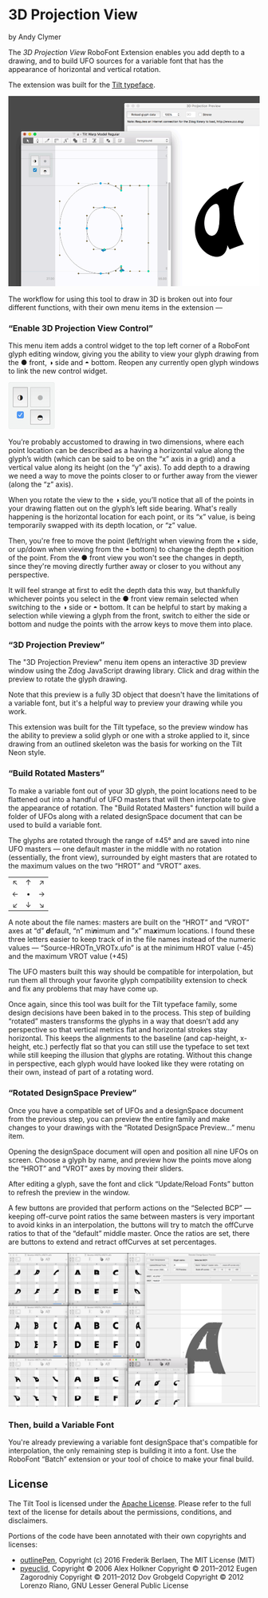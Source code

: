 # 3D Projection View
by Andy Clymer

The *3D Projection View* RoboFont Extension enables you add depth to a drawing, and to build UFO sources for a variable font that has the appearance of horizontal and vertical rotation.

The extension was built for the [Tilt typeface](https://github.com/andyclymer/Tilt-Typeface/).

![Interface](/images/ui-animation.gif?raw=true)

The workflow for using this tool to draw in 3D is broken out into four different functions, with their own menu items in the extension —

### “Enable 3D Projection View Control”

This menu item adds a control widget to the top left corner of a RoboFont glyph editing window, giving you the ability to view your glyph drawing from the ● front, ◑ side and ◓ bottom. Reopen any currently open glyph windows to link the new control widget.

![UI Control](/images/ui-control.png?raw=true)

You’re probably accustomed to drawing in two dimensions, where each point location can be described as a having a horizontal value along the glyph’s width (which can be said to be on the “x” axis in a grid) and a vertical value along its height (on the “y” axis). To add depth to a drawing we need a way to move the points closer to or further away from the viewer (along the “z” axis).

When you rotate the view to the ◑ side, you’ll notice that all of the points in your drawing flatten out on the glyph’s left side bearing. What's really happening is the horizontal location for each point, or its “x” value, is being temporarily swapped with its depth location, or “z” value.

Then, you're free to move the point (left/right when viewing from the ◑ side, or up/down when viewing from the ◓ bottom) to change the depth position of the point. From the ● front view you won't see the changes in depth, since they're moving directly further away or closer to you without any perspective.

It will feel strange at first to edit the depth data this way, but thankfully whichever points you select in the ● front view remain selected when switching to the ◑ side or ◓ bottom. It can be helpful to start by making a selection while viewing a glyph from the front, switch to either the side or bottom and nudge the points with the arrow keys to move them into place.

### “3D Projection Preview”

The "3D Projection Preview" menu item opens an interactive 3D preview window using the Zdog JavaScript drawing library. Click and drag within the preview to rotate the glyph drawing.

Note that this preview is a fully 3D object that doesn't have the limitations of a variable font, but it's a helpful way to preview your drawing while you work.

This extension was built for the Tilt typeface, so the preview window has the ability to preview a solid glyph or one with a stroke applied to it, since drawing from an outlined skeleton was the basis for working on the Tilt Neon style.

### “Build Rotated Masters”

To make a variable font out of your 3D glyph, the point locations need to be flattened out into a handful of UFO masters that will then interpolate to give the appearance of rotation. The "Build Rotated Masters" function will build a folder of UFOs along with a related designSpace document that can be used to build a variable font.

The glyphs are rotated through the range of ±45° and are saved into nine UFO masters — one default master in the middle with no rotation (essentially, the front view), surrounded by eight masters that are rotated to the maximum values on the two “HROT” and “VROT” axes.

| | | |
| :---: | :---: | :---: |
| ↖︎ | ↑ | ↗︎ | 
| ← | • | → |
| ↙︎ | ↓ | ↘︎ |

A note about the file names: masters are built on the “HROT” and “VROT” axes at “d” ***d***efault, “n” mi***n***imum and ”x” ma***x***imum locations. I found these three letters easier to keep track of in the file names instead of the numeric values — “Source-HROTn_VROTx.ufo” is at the minimum HROT value (-45) and the maximum VROT value (+45)

The UFO masters built this way should be compatible for interpolation, but run them all through your favorite glyph compatibility extension to check and fix any problems that may have come up.

Once again, since this tool was built for the Tilt typeface family, some design decisions have been baked in to the process. This step of building “rotated” masters transforms the glyphs in a way that doesn’t add any perspective so that vertical metrics flat and horizontal strokes stay horizontal. This keeps the alignments to the baseline (and cap-height, x-height, etc.) perfectly flat so that you can still use the typeface to set text while still keeping the illusion that glyphs are rotating. Without this change in perspective, each glyph would have looked like they were rotating on their own, instead of part of a rotating word.

### “Rotated DesignSpace Preview”

Once you have a compatible set of UFOs and a designSpace document from the previous step, you can preview the entire family and make changes to your drawings with the “Rotated DesignSpace Preview...” menu item.

Opening the designSpace document will open and position all nine UFOs on screen. Choose a glyph by name, and preview how the points move along the “HROT” and “VROT” axes by moving their sliders.

After editing a glyph, save the font and click “Update/Reload Fonts” button to refresh the preview in the window.

A few buttons are provided that perform actions on the “Selected BCP” — keeping off-curve point ratios the same between masters is very important to avoid kinks in an interpolation, the buttons will try to match the offCurve ratios to that of the “default” middle master. Once the ratios are set, there are buttons to extend and retract offCurves at set percentages.

![Designspace](/images/designspace.png?raw=true)

### Then, build a Variable Font

You're already previewing a variable font designSpace that's compatible for interpolation, the only remaining step is building it into a font. Use the RoboFont “Batch” extension or your tool of choice to make your final build.

## License

The Tilt Tool is licensed under the [Apache License](LICENSE.txt). Please refer to the full text of the license for details about the permissions, conditions, and disclaimers.

Portions of the code have been annotated with their own copyrights and licenses:
- [outlinePen](3DProjectionView/lib/outliner), Copyright (c) 2016 Frederik Berlaen, The MIT License (MIT)
- [pyeuclid](3DProjectionView/lib/pyeuclid), Copyright © 2006 Alex Holkner Copyright © 2011–2012 Eugen Zagorodniy Copyright © 2011–2012 Dov Grobgeld Copyright © 2012 Lorenzo Riano, GNU Lesser General Public License

